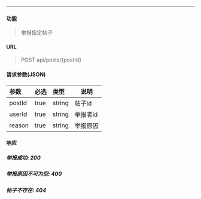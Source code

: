 -----------

#### 功能

> 举报指定帖子

#### URL

> POST api/posts/{postId}

#### 请求参数(JSON)

|参数|必选|类型|说明|
|:----- |:-------|:-----|----- |
|postId |true |string| 帖子id|
|userId |true |string| 举报者id|
|reason |true |string| 举报原因|


#### 响应
##### 举报成功: 200
##### 举报原因不可为空: 400
##### 帖子不存在: 404

